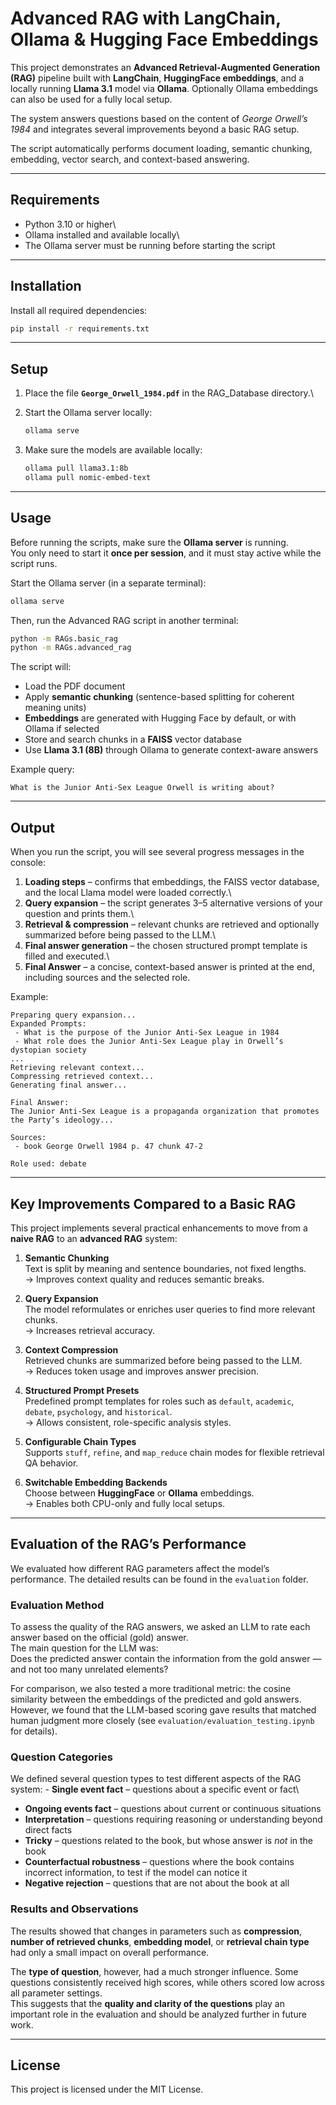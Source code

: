 # Advanced RAG with LangChain, Ollama & Hugging Face Embeddings

This project demonstrates an **Advanced Retrieval-Augmented Generation (RAG)** pipeline built with **LangChain**, **HuggingFace embeddings**, and a locally running **Llama 3.1** model via **Ollama**. Optionally Ollama embeddings can also be used for a fully local setup.

The system answers questions based on the content of *George Orwell’s 1984* and integrates several improvements beyond a basic RAG setup.

The script automatically performs document loading, semantic chunking, embedding, vector search, and context-based answering.

------------------------------------------------------------------------

## Requirements

-   Python 3.10 or higher\
-   Ollama installed and available locally\
-   The Ollama server must be running before starting the script

------------------------------------------------------------------------

## Installation

Install all required dependencies:

``` bash
pip install -r requirements.txt
```

------------------------------------------------------------------------

## Setup

1.  Place the file **`George_Orwell_1984.pdf`** in the RAG_Database directory.\

2.  Start the Ollama server locally:

    ``` bash
    ollama serve
    ```

3.  Make sure the models are available locally:

    ``` bash
    ollama pull llama3.1:8b
    ollama pull nomic-embed-text
    ```

------------------------------------------------------------------------

## Usage

Before running the scripts, make sure the **Ollama server** is running.\
You only need to start it **once per session**, and it must stay active while the script runs.

Start the Ollama server (in a separate terminal):

``` bash
ollama serve
```

Then, run the Advanced RAG script in another terminal:

``` bash
python -m RAGs.basic_rag
python -m RAGs.advanced_rag
```

The script will:

-   Load the PDF document
-   Apply **semantic chunking** (sentence-based splitting for coherent meaning units)
-   **Embeddings** are generated with Hugging Face by default, or with Ollama if selected
-   Store and search chunks in a **FAISS** vector database
-   Use **Llama 3.1 (8B)** through Ollama to generate context-aware answers

Example query:

```         
What is the Junior Anti-Sex League Orwell is writing about?
```

------------------------------------------------------------------------

## Output

When you run the script, you will see several progress messages in the console:

1.  **Loading steps** – confirms that embeddings, the FAISS vector database, and the local Llama model were loaded correctly.\
2.  **Query expansion** – the script generates 3–5 alternative versions of your question and prints them.\
3.  **Retrieval & compression** – relevant chunks are retrieved and optionally summarized before being passed to the LLM.\
4.  **Final answer generation** – the chosen structured prompt template is filled and executed.\
5.  **Final Answer** – a concise, context-based answer is printed at the end, including sources and the selected role.

Example:

```         
Preparing query expansion...
Expanded Prompts:
 - What is the purpose of the Junior Anti-Sex League in 1984
 - What role does the Junior Anti-Sex League play in Orwell’s dystopian society
...
Retrieving relevant context...
Compressing retrieved context...
Generating final answer...

Final Answer:
The Junior Anti-Sex League is a propaganda organization that promotes the Party’s ideology...

Sources:
 - book George Orwell 1984 p. 47 chunk 47-2

Role used: debate
```

------------------------------------------------------------------------

## Key Improvements Compared to a Basic RAG

This project implements several practical enhancements to move from a **naive RAG** to an **advanced RAG** system:

1.  **Semantic Chunking**\
    Text is split by meaning and sentence boundaries, not fixed lengths.\
    → Improves context quality and reduces semantic breaks.

2.  **Query Expansion**\
    The model reformulates or enriches user queries to find more relevant chunks.\
    → Increases retrieval accuracy.

3.  **Context Compression**\
    Retrieved chunks are summarized before being passed to the LLM.\
    → Reduces token usage and improves answer precision.

4.  **Structured Prompt Presets**\
    Predefined prompt templates for roles such as `default`, `academic`, `debate`, `psychology`, and `historical`.\
    → Allows consistent, role-specific analysis styles.

5.  **Configurable Chain Types**\
    Supports `stuff`, `refine`, and `map_reduce` chain modes for flexible retrieval QA behavior.

6.  **Switchable Embedding Backends**\
    Choose between **HuggingFace** or **Ollama** embeddings.\
    → Enables both CPU-only and fully local setups.

------------------------------------------------------------------------

## Evaluation of the RAG’s Performance

We evaluated how different RAG parameters affect the model’s performance. The detailed results can be found in the `evaluation` folder.

### Evaluation Method

To assess the quality of the RAG answers, we asked an LLM to rate each answer based on the official (gold) answer.\
The main question for the LLM was:\
Does the predicted answer contain the information from the gold answer — and not too many unrelated elements?

For comparison, we also tested a more traditional metric: the cosine similarity between the embeddings of the predicted and gold answers.\
However, we found that the LLM-based scoring gave results that matched human judgment more closely (see `evaluation/evaluation_testing.ipynb` for details).

### Question Categories

We defined several question types to test different aspects of the RAG system: - **Single event fact** – questions about a specific event or fact\
- **Ongoing events fact** – questions about current or continuous situations
- **Interpretation** – questions requiring reasoning or understanding beyond direct facts
- **Tricky** – questions related to the book, but whose answer is *not* in the book
- **Counterfactual robustness** – questions where the book contains incorrect information, to test if the model can notice it
- **Negative rejection** – questions that are not about the book at all

### Results and Observations

The results showed that changes in parameters such as **compression**, **number of retrieved chunks**, **embedding model**, or **retrieval chain type** had only a small impact on overall performance.

The **type of question**, however, had a much stronger influence. Some questions consistently received high scores, while others scored low across all parameter settings.\
This suggests that the **quality and clarity of the questions** play an important role in the evaluation and should be analyzed further in future work.

------------------------------------------------------------------------

## License

This project is licensed under the MIT License.